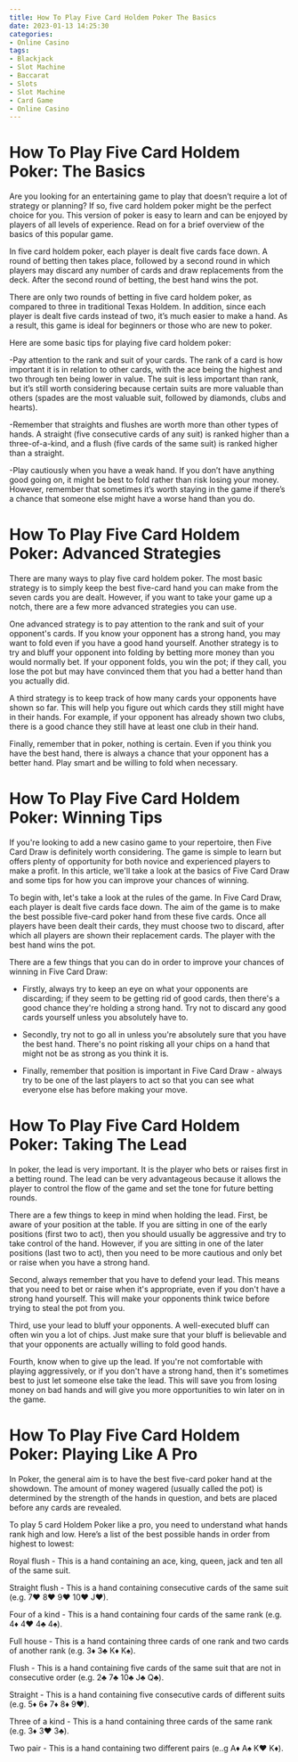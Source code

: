 ```yaml
---
title: How To Play Five Card Holdem Poker The Basics 
date: 2023-01-13 14:25:30
categories:
- Online Casino
tags:
- Blackjack
- Slot Machine
- Baccarat
- Slots
- Slot Machine
- Card Game
- Online Casino
---
```



#  How To Play Five Card Holdem Poker: The Basics 

Are you looking for an entertaining game to play that doesn’t require a lot of strategy or planning? If so, five card holdem poker might be the perfect choice for you. This version of poker is easy to learn and can be enjoyed by players of all levels of experience. Read on for a brief overview of the basics of this popular game.

In five card holdem poker, each player is dealt five cards face down. A round of betting then takes place, followed by a second round in which players may discard any number of cards and draw replacements from the deck. After the second round of betting, the best hand wins the pot.

There are only two rounds of betting in five card holdem poker, as compared to three in traditional Texas Holdem. In addition, since each player is dealt five cards instead of two, it’s much easier to make a hand. As a result, this game is ideal for beginners or those who are new to poker.

Here are some basic tips for playing five card holdem poker:

-Pay attention to the rank and suit of your cards. The rank of a card is how important it is in relation to other cards, with the ace being the highest and two through ten being lower in value. The suit is less important than rank, but it’s still worth considering because certain suits are more valuable than others (spades are the most valuable suit, followed by diamonds, clubs and hearts).

-Remember that straights and flushes are worth more than other types of hands. A straight (five consecutive cards of any suit) is ranked higher than a three-of-a-kind, and a flush (five cards of the same suit) is ranked higher than a straight.

-Play cautiously when you have a weak hand. If you don’t have anything good going on, it might be best to fold rather than risk losing your money. However, remember that sometimes it’s worth staying in the game if there’s a chance that someone else might have a worse hand than you do.

#  How To Play Five Card Holdem Poker: Advanced Strategies 

There are many ways to play five card holdem poker. The most basic strategy is to simply keep the best five-card hand you can make from the seven cards you are dealt. However, if you want to take your game up a notch, there are a few more advanced strategies you can use.

One advanced strategy is to pay attention to the rank and suit of your opponent's cards. If you know your opponent has a strong hand, you may want to fold even if you have a good hand yourself. Another strategy is to try and bluff your opponent into folding by betting more money than you would normally bet. If your opponent folds, you win the pot; if they call, you lose the pot but may have convinced them that you had a better hand than you actually did.

A third strategy is to keep track of how many cards your opponents have shown so far. This will help you figure out which cards they still might have in their hands. For example, if your opponent has already shown two clubs, there is a good chance they still have at least one club in their hand.

Finally, remember that in poker, nothing is certain. Even if you think you have the best hand, there is always a chance that your opponent has a better hand. Play smart and be willing to fold when necessary.

#  How To Play Five Card Holdem Poker: Winning Tips 

If you're looking to add a new casino game to your repertoire, then Five Card Draw is definitely worth considering. The game is simple to learn but offers plenty of opportunity for both novice and experienced players to make a profit. In this article, we'll take a look at the basics of Five Card Draw and some tips for how you can improve your chances of winning.

To begin with, let's take a look at the rules of the game. In Five Card Draw, each player is dealt five cards face down. The aim of the game is to make the best possible five-card poker hand from these five cards. Once all players have been dealt their cards, they must choose two to discard, after which all players are shown their replacement cards. The player with the best hand wins the pot.

There are a few things that you can do in order to improve your chances of winning in Five Card Draw:

- Firstly, always try to keep an eye on what your opponents are discarding; if they seem to be getting rid of good cards, then there's a good chance they're holding a strong hand. Try not to discard any good cards yourself unless you absolutely have to.

- Secondly, try not to go all in unless you're absolutely sure that you have the best hand. There's no point risking all your chips on a hand that might not be as strong as you think it is.

- Finally, remember that position is important in Five Card Draw - always try to be one of the last players to act so that you can see what everyone else has before making your move.

#  How To Play Five Card Holdem Poker: Taking The Lead 

In poker, the lead is very important. It is the player who bets or raises first in a betting round. The lead can be very advantageous because it allows the player to control the flow of the game and set the tone for future betting rounds.

There are a few things to keep in mind when holding the lead. First, be aware of your position at the table. If you are sitting in one of the early positions (first two to act), then you should usually be aggressive and try to take control of the hand. However, if you are sitting in one of the later positions (last two to act), then you need to be more cautious and only bet or raise when you have a strong hand.

Second, always remember that you have to defend your lead. This means that you need to bet or raise when it's appropriate, even if you don't have a strong hand yourself. This will make your opponents think twice before trying to steal the pot from you.

Third, use your lead to bluff your opponents. A well-executed bluff can often win you a lot of chips. Just make sure that your bluff is believable and that your opponents are actually willing to fold good hands.

Fourth, know when to give up the lead. If you're not comfortable with playing aggressively, or if you don't have a strong hand, then it's sometimes best to just let someone else take the lead. This will save you from losing money on bad hands and will give you more opportunities to win later on in the game.

#  How To Play Five Card Holdem Poker: Playing Like A Pro

In Poker, the general aim is to have the best five-card poker hand at the showdown. The amount of money wagered (usually called the pot) is determined by the strength of the hands in question, and bets are placed before any cards are revealed.

To play 5 card Holdem Poker like a pro, you need to understand what hands rank high and low. Here’s a list of the best possible hands in order from highest to lowest:

Royal flush - This is a hand containing an ace, king, queen, jack and ten all of the same suit.

Straight flush - This is a hand containing consecutive cards of the same suit (e.g. 7♥ 8♥ 9♥ 10♥ J♥).

Four of a kind - This is a hand containing four cards of the same rank (e.g. 4♦ 4♥ 4♣ 4♠).

Full house - This is a hand containing three cards of one rank and two cards of another rank (e.g. 3♦ 3♣ K♦ K♠).

Flush - This is a hand containing five cards of the same suit that are not in consecutive order (e.g. 2♣ 7♣ 10♣ J♣ Q♣).

Straight - This is a hand containing five consecutive cards of different suits (e.g. 5♦ 6♦ 7♦ 8♦ 9♥).

Three of a kind - This is a hand containing three cards of the same rank (e.g. 3♦ 3♥ 3♣).

Two pair - This is a hand containing two different pairs (e..g A♦ A♠ K♥ K♦).